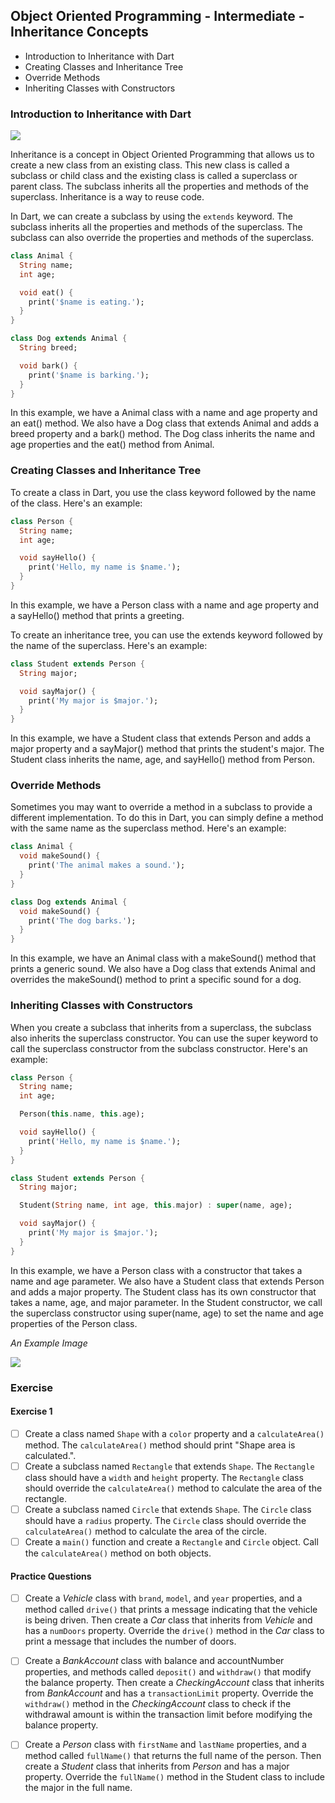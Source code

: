 ## Object Oriented Programming - Intermediate - Inheritance Concepts

- Introduction to Inheritance with Dart
- Creating Classes and Inheritance Tree
- Override Methods
- Inheriting Classes with Constructors

### Introduction to Inheritance with Dart

<img src="https://media.geeksforgeeks.org/wp-content/cdn-uploads/20190501121513/inheritance.png" />

Inheritance is a concept in Object Oriented Programming that allows us to create a new class from an existing class. This new class is called a subclass or child class and the existing class is called a superclass or parent class. The subclass inherits all the properties and methods of the superclass. Inheritance is a way to reuse code.

In Dart, we can create a subclass by using the `extends` keyword. The subclass inherits all the properties and methods of the superclass. The subclass can also override the properties and methods of the superclass.

```dart
class Animal {
  String name;
  int age;

  void eat() {
    print('$name is eating.');
  }
}

class Dog extends Animal {
  String breed;

  void bark() {
    print('$name is barking.');
  }
}
```

In this example, we have a Animal class with a name and age property and an eat() method. We also have a Dog class that extends Animal and adds a breed property and a bark() method. The Dog class inherits the name and age properties and the eat() method from Animal.

### Creating Classes and Inheritance Tree

To create a class in Dart, you use the class keyword followed by the name of the class. Here's an example:

```dart
class Person {
  String name;
  int age;

  void sayHello() {
    print('Hello, my name is $name.');
  }
}
```

In this example, we have a Person class with a name and age property and a sayHello() method that prints a greeting.

To create an inheritance tree, you can use the extends keyword followed by the name of the superclass. Here's an example:

```dart
class Student extends Person {
  String major;

  void sayMajor() {
    print('My major is $major.');
  }
}
```

In this example, we have a Student class that extends Person and adds a major property and a sayMajor() method that prints the student's major. The Student class inherits the name, age, and sayHello() method from Person.

### Override Methods

Sometimes you may want to override a method in a subclass to provide a different implementation. To do this in Dart, you can simply define a method with the same name as the superclass method. Here's an example:

```dart
class Animal {
  void makeSound() {
    print('The animal makes a sound.');
  }
}

class Dog extends Animal {
  void makeSound() {
    print('The dog barks.');
  }
}
```

In this example, we have an Animal class with a makeSound() method that prints a generic sound. We also have a Dog class that extends Animal and overrides the makeSound() method to print a specific sound for a dog.

### Inheriting Classes with Constructors

When you create a subclass that inherits from a superclass, the subclass also inherits the superclass constructor. You can use the super keyword to call the superclass constructor from the subclass constructor. Here's an example:

```dart
class Person {
  String name;
  int age;

  Person(this.name, this.age);

  void sayHello() {
    print('Hello, my name is $name.');
  }
}

class Student extends Person {
  String major;

  Student(String name, int age, this.major) : super(name, age);

  void sayMajor() {
    print('My major is $major.');
  }
}
```

In this example, we have a Person class with a constructor that takes a name and age parameter. We also have a Student class that extends Person and adds a major property. The Student class has its own constructor that takes a name, age, and major parameter. In the Student constructor, we call the superclass constructor using super(name, age) to set the name and age properties of the Person class.

_An Example Image_

<img src="https://raw.githubusercontent.com/Muzammil-Bilwani/dart-flutter-tutorial/main/week_four/inheritance.png"/>

### Exercise

#### Exercise 1

- [ ] Create a class named `Shape` with a `color` property and a `calculateArea()` method. The `calculateArea()` method should print "Shape area is calculated.".
- [ ] Create a subclass named `Rectangle` that extends `Shape`. The `Rectangle` class should have a `width` and `height` property. The `Rectangle` class should override the `calculateArea()` method to calculate the area of the rectangle.
- [ ] Create a subclass named `Circle` that extends `Shape`. The `Circle` class should have a `radius` property. The `Circle` class should override the `calculateArea()` method to calculate the area of the circle.
- [ ] Create a `main()` function and create a `Rectangle` and `Circle` object. Call the `calculateArea()` method on both objects.

#### Practice Questions

- [ ] Create a _Vehicle_ class with `brand`, `model`, and `year` properties, and a method called `drive()` that prints a message indicating that the vehicle is being driven. Then create a _Car_ class that inherits from _Vehicle_ and has a `numDoors` property. Override the `drive()` method in the _Car_ class to print a message that includes the number of doors.

- [ ] Create a _BankAccount_ class with balance and accountNumber properties, and methods called `deposit()` and `withdraw()` that modify the balance property. Then create a _CheckingAccount_ class that inherits from _BankAccount_ and has a `transactionLimit` property. Override the `withdraw()` method in the _CheckingAccount_ class to check if the withdrawal amount is within the transaction limit before modifying the balance property.

- [ ] Create a _Person_ class with `firstName` and `lastName` properties, and a method called `fullName()` that returns the full name of the person. Then create a _Student_ class that inherits from _Person_ and has a major property. Override the `fullName()` method in the Student class to include the major in the full name.
